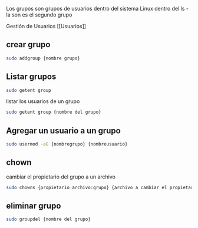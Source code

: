 Los grupos son grupos de usuarios dentro del sistema Linux
dentro del ls -la son es el segundo grupo

Gestión de Usuarios [[Usuarios]]
## crear grupo

```sh fold:"Crea un grupo de usuarios"
sudo addgroup {nombre grupo} 
```

## Listar grupos

```sh fold:"Listar los grupos creados en el sistema"
sudo getent group
```

listar los usuarios de un grupo
```sh fold:"Listar los usuarios de un grupo"
sudo getent group {nombre del grupo}
```
## Agregar un usuario a un grupo
```sh fold:"Agregar un usuario a un grupo"
sudo usermod -aG {nombregrupo} {nombreusuario}
```

## chown
cambiar  el propietario del grupo a un archivo
```sh fold:"Listar los grupos creados en el sistema"
sudo chowns {propietario archivo:grupo} {archivo a cambiar el propietario del grupo}
```

## eliminar grupo
```sh fold:"Eliminar un grupo"
sudo groupdel {nombre del grupo}
```